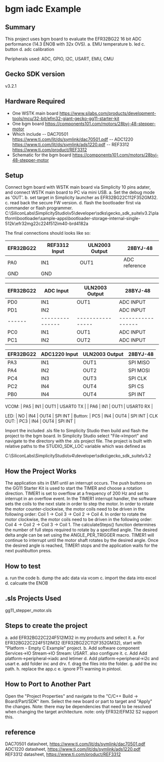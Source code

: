 # bgm iadc Example #

## Summary ##

This project uses bgm board to evaluate the EFR32BG22 16 bit ADC performance (14.3 ENOB with 32x OVS). 
a. EMU temperature
b. led
c. button
d. adc calibration

Peripherals used: ADC, GPIO, I2C, USART, EMU, CMU

## Gecko SDK version ##

v3.2.1

## Hardware Required ##

- One WSTK main board
<https://www.silabs.com/products/development-tools/mcu/32-bit/efm32-giant-gecko-gg11-starter-kit>
- One bgm board
<https://components101.com/motors/28byj-48-stepper-motor>
- Which include 
  -- DAC70501 https://www.ti.com/lit/ds/symlink/dac70501.pdf
  -- ADC1220 https://www.ti.com/lit/ds/symlink/ads1220.pdf
  -- REF3312 https://www.ti.com/product/REF3312
- Schematic for the bgm board
<https://components101.com/motors/28byj-48-stepper-motor>
## Setup ##

Connect bgm board with WSTK main board via Simplicity 10 pins adater, and connect WSTK main board to PC via mini USB.
a. Set the debug mode as 'OUT'.
b. set target in Simplicity launcher as EFR32BG22C112F352GM32.
c. read back the secure FW version.
d. flash the bootloader first via commander or flash programmer.
C:\SiliconLabs\SimplicityStudio\v5\developer\sdks\gecko_sdk_suite\v3.2\platform\bootloader\sample-apps\bootloader-storage-internal-single-512k\efr32mg22c224f512im40-brd4182a


The final connections should looks like so:



| EFR32BG22 | REF3312 Input | ULN2003 Output | 28BYJ-48        |
|------|---------------|----------------|-----------------|
| PA0  | IN1           | OUT1           | ADC reference   |
| GND  | GND           |                |                 |


| EFR32BG22 | ADC Input | ULN2003 Output | 28BYJ-48        |
|------|---------------|----------------|-----------------|
| PD0  | IN1           | OUT1           | ADC INPUT   |
| PD1  | IN2           |                | ADC INPUT   |
|------|---------------|----------------|-----------------|
| PC0  | IN1           | OUT1           | ADC INPUT |
| PC1  | IN2           | OUT2           | ADC INPUT |


| EFR32BG22 | ADC1220 Input | ULN2003 Output | 28BYJ-48        |
|------|---------------|----------------|-----------------|
| PA3  | IN1           | OUT1           | SPI MISO |
| PA4  | IN2           | OUT2           | SPI MOSI |
| PC4  | IN3           | OUT3           | SPI CLK  |
| PC2  | IN4           | OUT4           | SPI CS   |
| PB0  | IN4           | OUT4           | SPI INT  |


VCOM:
| PA5  | IN1           | OUT1           | USART0 TX |
| PA6  | IN1           | OUT1           | USART0 RX |

LED:
| NO  | IN4           | OUT4           | SPI INT  |
Button:
| PC5  | IN4           | OUT4           | SPI INT  |
CLK OUT:
| PC3  | IN4           | OUT4           | SPI INT  |


Import the included .sls file to Simplicity Studio then build and flash the project to the bgm board.
In Simplicity Studio select "File->Import" and navigate to the directory with the .sls project file.
The project is built with relative paths to the STUDIO_SDK_LOC variable which was defined as

C:\SiliconLabs\SimplicityStudio\v4\developer\sdks\gecko_sdk_suite\v3.2

## How the Project Works ##

The application sits in EM1 until an interrupt occurs. The push buttons on the GG11 Starter Kit is used to start the TIMER and choose a rotation direction. TIMER1 is set to overflow at a frequency of 200 Hz and set to interrupt in an overflow event. In the TIMER1 interrupt handler, the software sets the coils to the next state in order to step the motor. In order to rotate the motor counter-clockwise, the motor coils need to be driven in the following order: Coil 1 -> Coil 3 -> Coil 2 -> Coil 4. In order to rotate the motor clockwise, the motor coils need to be driven in the following order: Coil 4 -> Coil 2 -> Coil 3 -> Coil 1. The calculateSteps() function determines the number of full steps required to rotate by a specified angle. The desired delta angle can be set using the ANGLE_PER_TRIGGER macro. TIMER1 will continue to interrupt until the motor shaft rotates by the desired angle. Once the desired angle is reached, TIMER1 stops and the application waits for the next pushbutton press.

## How to test ##
a. run the code
b. dump the adc data via vcom
c. import the data into excel
d. calcuate the ENOB

## .sls Projects Used ##

gg11_stepper_motor.sls

## Steps to create the project ##
a. add EFR32BG22C224F512IM32 in my products and select it.
a. For EFR32BG22C224F512IM32 (EFR32BG22C112F352GM32), start with "Platform - Empty C Example" project.
b. Add software component Services->IO Stream->IO Stream: USART. also configure it.
c. Add Add platform->peripheral->iadc and letimer
d. Add platform->peripheral->i2c and usart
e. add folder inc and drv.
f. drag the files into the folder.
g. add the inc path.
h. replace the app.c
e. ignore PTI warning in pintool.

## How to Port to Another Part ##

Open the "Project Properties" and navigate to the "C/C++ Build -> Board/Part/SDK" item. Select the new board or part to target and "Apply" the changes.  Note: there may be dependencies that need to be resolved when changing the target architecture.
note: only EFR32/EFM32 S2 support this.

## reference ##
DAC70501 datasheet, https://www.ti.com/lit/ds/symlink/dac70501.pdf
ADC1220 datasheet, https://www.ti.com/lit/ds/symlink/ads1220.pdf
REF3312 datasheet, https://www.ti.com/product/REF3312